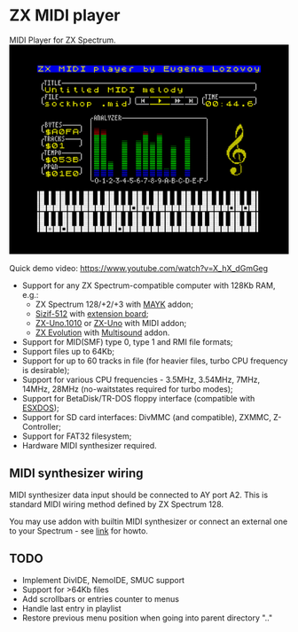 # ZX MIDI player
MIDI Player for ZX Spectrum.
[![screenshot](screenshot.png)](screenshot.png?raw=true)

Quick demo video: https://www.youtube.com/watch?v=X_hX_dGmGeg

* Support for any ZX Spectrum-compatible computer with 128Kb RAM, e.g.:
    - ZX Spectrum 128/+2/+3 with [MAYK](https://github.com/konkotgit/MAYK) addon;
    - [Sizif-512](https://github.com/UzixLS/zx-sizif-512) with [extension board](https://github.com/UzixLS/zx-sizif-512-ext);
    - [ZX-Uno.1010](https://github.com/UzixLS/zxuno1010-board) or [ZX-Uno](https://zxuno.speccy.org/index_e.shtml) with MIDI addon;
    - [ZX Evolution](http://nedopc.com/zxevo/zxevo.php) with [Multisound](https://github.com/UzixLS/zx-multisound) addon.
* Support for MID(SMF) type 0, type 1 and RMI file formats;
* Support files up to 64Kb;
* Support for up to 60 tracks in file (for heavier files, turbo CPU frequency is desirable);
* Support for various CPU frequencies - 3.5MHz, 3.54MHz, 7MHz, 14MHz, 28MHz (no-waitstates required for turbo modes);
* Support for BetaDisk/TR-DOS floppy interface (compatible with [ESXDOS](http://www.esxdos.org/index.html));
* Support for SD card interfaces: DivMMC (and compatible), ZXMMC, Z-Controller;
* Support for FAT32 filesystem;
* Hardware MIDI synthesizer required.

## MIDI synthesizer wiring
MIDI synthesizer data input should be connected to AY port A2.
This is standard MIDI wiring method defined by ZX Spectrum 128.

You may use addon with builtin MIDI synthesizer or connect an external one to your Spectrum - see [link](https://www.benophetinternet.nl/hobby/vanmezelf/ZX_Spectrum_Midi_Out.pdf) for howto.

## TODO
- Implement DivIDE, NemoIDE, SMUC support
- Support for >64Kb files
- Add scrollbars or entries counter to menus
- Handle last entry in playlist
- Restore previous menu position when going into parent directory ".."
